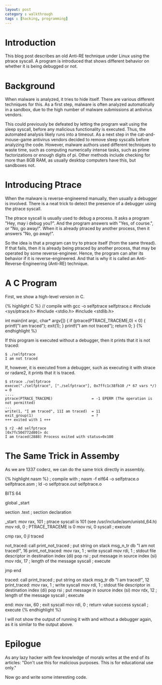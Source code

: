 ```yaml
---
layout: post
category : walkthrough
tags : [hacking, programming]
---
```


# Introduction

This blog post describes an old Anti-RE technique under Linux using
the ptrace syscall. A program is introduced that shows different
behavior on whether it is being debugged or not.

# Background
When malware is analyzed, it tries to hide itself. There are various
different techniques for this. As a first step, malware is often analyzed
automatically in a sandbox, due to the high number of malware
submissions at antivirus vendors.

This could previously be defeated by
letting the program wait using the sleep syscall, before any malicious
functionality is executed. Thus, the automated analysis likely runs
into a timeout. As a next step in the cat-and-mouse-game antivirus
vendors decided to remove sleep syscalls before analyzing the code.
However, malware authors used different techniques to waste time, such
as computing numerically intense tasks, such as prime factorizations
or enough digits of pi.
Other methods include checking for more than 8GB RAM, as usually
desktop computers have this, but sandboxes not.

# Introducing Ptrace
When the malware is reverse-engineered manually, then usually a
debugger is involved. There is a neat trick to detect the presence of
a debugger using the ptrace syscall.

The ptrace syscall is usually used to debug a process. It asks a
program "Hey, may i debug you?". And the program answers with "Yes, of
course.", or "No, go away!". When it is already ptraced by another
process, then it answers "No, go away!".

So the idea is that a program can try to ptrace itself (from the same
thread). If that fails, then it is already being ptraced by another
process, that may be operated by some reverse-engineer.
Hence, the program can alter its behavior if it is reverse-engineered.
And that is why it is called an Anti-Reverse-Engineering (Anti-RE)
technique.


# A C Program
First, we show a high-level version in C.

{% highlight C %}
// compile with gcc -o selfptrace selfptrace.c
#include <sys/ptrace.h>
#include <stdio.h>
#include <stdlib.h>

int main(int argc, char* argv[]) {
    if (ptrace(PTRACE_TRACEME,0) < 0) {
        printf("I am traced");
        exit(1);
    }
    printf("I am not traced");
    return 0;
}
{% endhighlight %}


If this program is executed without a debugger, then it prints that it
is not traced:

```
$ ./selfptrace
I am not traced
```

If, however, it is executed from a debugger, such as executing it with
strace or radare2, it prints that it is traced.

```
$ strace ./selfptrace
execve("./selfptrace", ["./selfptrace"], 0x7ffc1c38fb10 /* 67 vars */) = 0
....
ptrace(PTRACE_TRACEME)                  = -1 EPERM (The operation is not permitted)
...
write(1, "I am traced", 11I am traced)  = 11
exit_group(1)                           = ?
+++ exited with 1 +++
```

```
$ r2 -Ad selfptrace
[0x7fc50d772d80]> dc
I am traced(2888) Process exited with status=0x100
```

# The Same Trick in Assemby
As we are 1337 coderz, we can do the same trick directly in assembly.

{% highlight nasm %}
; compile with
; nasm -f elf64 -o selfptrace.o selfptrace.asm
; ld -o selfptrace.out selfptrace.o

BITS 64

global _start

section .text       ; section declaration

_start:
  mov rax, 101      ; ptrace syscall is 101 (see /usr/include/asm/unistd_64.h)
  mov rdi, 0        ; PTRACE_TRACEME is 0
  mov rsi, 0
  syscall           ; execute

  cmp rax, 0
  jl traced

not_traced:
  call print_not_traced ; put string on stack
  msg_n_tr db "I am not traced!", 16
print_not_traced:
  mov rax, 1        ; write syscall
  mov rdi, 1        ; stdout file descriptor in destination index (di)
  pop rsi           ; put message in source index (si)
  mov rdx, 17       ; length of the message
  syscall           ; execute

  jmp end

traced:
  call print_traced ; put string on stack
  msg_tr db "I am traced!", 12
print_traced:
  mov rax, 1        ; write syscall
  mov rdi, 1        ; stdout file descriptor in destination index (di)
  pop rsi           ; put message in source index (si)
  mov rdx, 12       ; length of the message
  syscall           ; execute

end:
  mov rax, 60       ; exit syscall
  mov rdi, 0        ; return value success
  syscall           ; execute
{% endhighlight %}

I will not show the output of running it with and without a debugger
again, as it is similar to the output above.

# Epilogue
As any lazy hacker with few knowledge of morals writes at the end of
its articles: "Don't use this for malicious purposes. This is for
educational use only."

Now go and write some interesting code.

